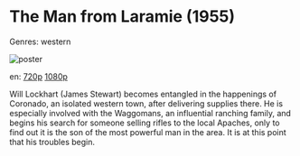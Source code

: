 # The Man from Laramie (1955)

Genres: western

![poster](http://image.tmdb.org/t/p/w500/c5JbxVnLBy9bZWjconkU1ZThTEC.jpg)

en:
  [720p](magnet:?xt=urn:btih:B877313BCB64FA7BCF2D34BE330CFD83A94B0DDB&tr=udp://glotorrents.pw:6969/announce&tr=udp://tracker.opentrackr.org:1337/announce&tr=udp://torrent.gresille.org:80/announce&tr=udp://tracker.openbittorrent.com:80&tr=udp://tracker.coppersurfer.tk:6969&tr=udp://tracker.leechers-paradise.org:6969&tr=udp://p4p.arenabg.ch:1337&tr=udp://tracker.internetwarriors.net:1337)
  [1080p](magnet:?xt=urn:btih:2C2F21A12563500DE9F5C65EF30BF1244AFAD3E8&tr=udp://glotorrents.pw:6969/announce&tr=udp://tracker.opentrackr.org:1337/announce&tr=udp://torrent.gresille.org:80/announce&tr=udp://tracker.openbittorrent.com:80&tr=udp://tracker.coppersurfer.tk:6969&tr=udp://tracker.leechers-paradise.org:6969&tr=udp://p4p.arenabg.ch:1337&tr=udp://tracker.internetwarriors.net:1337)
  


Will Lockhart (James Stewart) becomes entangled in the happenings of Coronado, an isolated western town, after delivering supplies there. He is especially involved with the Waggomans, an influential ranching family, and begins his search for someone selling rifles to the local Apaches, only to find out it is the son of the most powerful man in the area. It is at this point that his troubles begin.